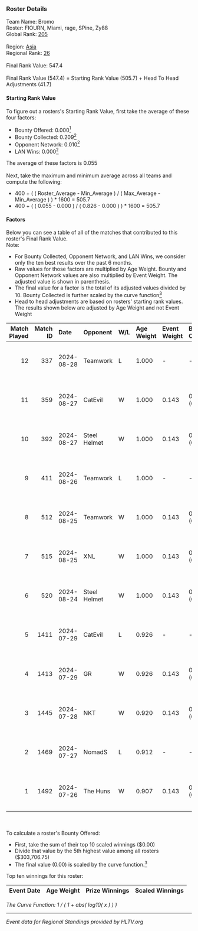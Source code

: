 ### Roster Details<br />
Team Name: Bromo<br />
Roster: FIOURN, Miami, rage, SPine, Zy88<br />
Global Rank: [205](../../standings_global_2024_09_08.md)<br />
<br />
Region: [Asia]( ../../standings_asia_2024_09_08.md)<br />
Regional Rank: [26]( ../../standings_asia_2024_09_08.md)<br />
<br />
Final Rank Value:  547.4<br />
<br />
Final Rank Value (547.4) = Starting Rank Value (505.7) + Head To Head Adjustments (41.7)<br />

#### Starting Rank Value<br />
To figure out a rosters's Starting Rank Value, first take the average of these four factors:<br />
- Bounty Offered: 0.000[<sup>1</sup>](#table2)
- Bounty Collected: 0.209[<sup>2</sup>](#table1)
- Opponent Network: 0.010[<sup>2</sup>](#table1)
- LAN Wins: 0.000[<sup>2</sup>](#table1)

The average of these factors is 0.055<br />
<br />
Next, take the maximum and minimum average across all teams and compute the following:<br />
- 400 + ( ( Roster_Average - Min_Average ) / ( Max_Average - Min_Average ) ) * 1600 = 505.7
- 400 + ( ( 0.055 - 0.000 ) / ( 0.826 - 0.000 ) ) * 1600 = 505.7


#### Factors<br />
Below you can see a table of all of the matches that contributed to this roster's Final Rank Value.<br />
Note:<br />

- For Bounty Collected, Opponent Network, and LAN Wins, we consider only the ten best results over the past 6 months.
- Raw values for those factors are multiplied by Age Weight. Bounty and Opponent Network values are also multiplied by Event Weight. The adjusted value is shown in parenthesis.
- The final value for a factor is the total of its adjusted values divided by 10. Bounty Collected is further scaled by the curve function[<sup>3</sup>](#curveFunction)
- Head to head adjustments are based on rosters' starting rank values. The results shown below are adjusted by Age Weight and not Event Weight
<span id="table1"></span><br />


| Match Played | Match ID | Date       | Opponent     | W/L | Age Weight | Event Weight | Bounty Collected | Opponent Network | LAN Wins  | H2H Adj. | Roster                           |
| -: | -: | :- | :- | :- | :- | :- | :- | :- | :- | -: | :- |
|           12 |      337 | 2024-08-28 | Teamwork     | L   | 1.000      | -            | -                | -                | -         |   -19.70 | FIOURN, Miami, rage, SPine, Zy88 |
|           11 |      359 | 2024-08-27 | CatEvil      | W   | 1.000      | 0.143        | 0.000 (0.000)    | 0.237 (0.034)    | 0 (0.000) |    18.22 | FIOURN, Miami, rage, SPine, Zy88 |
|           10 |      392 | 2024-08-27 | Steel Helmet | W   | 1.000      | 0.143        | 0.003 (0.000)    | 0.038 (0.005)    | 0 (0.000) |    13.84 | FIOURN, Miami, rage, SPine, Zy88 |
|            9 |      411 | 2024-08-26 | Teamwork     | L   | 1.000      | -            | -                | -                | -         |   -20.52 | FIOURN, Miami, rage, SPine, Zy88 |
|            8 |      512 | 2024-08-25 | Teamwork     | W   | 1.000      | 0.143        | 0.000 (0.000)    | 0.151 (0.022)    | 0 (0.000) |    10.60 | FIOURN, Miami, rage, SPine, Zy88 |
|            7 |      515 | 2024-08-25 | XNL          | W   | 1.000      | 0.143        | 0.000 (0.000)    | 0.075 (0.011)    | 0 (0.000) |    10.28 | FIOURN, Miami, rage, SPine, Zy88 |
|            6 |      520 | 2024-08-24 | Steel Helmet | W   | 1.000      | 0.143        | 0.003 (0.000)    | 0.038 (0.005)    | 0 (0.000) |    14.71 | FIOURN, Miami, rage, SPine, Zy88 |
|            5 |     1411 | 2024-07-29 | CatEvil      | L   | 0.926      | -            | -                | -                | -         |   -10.48 | FIOURN, Miami, rage, SPine, Zy88 |
|            4 |     1413 | 2024-07-29 | GR           | W   | 0.926      | 0.143        | 0.006 (0.001)    | 0.169 (0.022)    | 0 (0.000) |    18.86 | FIOURN, Miami, rage, SPine, Zy88 |
|            3 |     1445 | 2024-07-28 | NKT          | W   | 0.920      | 0.143        | 0.000 (0.000)    | 0.000 (0.000)    | 0 (0.000) |    10.13 | FIOURN, Miami, rage, SPine, Zy88 |
|            2 |     1469 | 2024-07-27 | NomadS       | L   | 0.912      | -            | -                | -                | -         |   -13.81 | FIOURN, Miami, rage, SPine, Zy88 |
|            1 |     1492 | 2024-07-26 | The Huns     | W   | 0.907      | 0.143        | 0.000 (0.000)    | 0.000 (0.000)    | 0 (0.000) |     9.57 | FIOURN, Miami, rage, SPine, Zy88 |

<br />
<span id="table2"></span><br />
To calculate a roster's Bounty Offered:<br />

- First, take the sum of their top 10 scaled winnings ($0.00)
- Divide that value by the 5th highest value among all rosters ($303,706.75)
- The final value (0.00) is scaled by the curve function.[<sup>3</sup>](#curveFunction)

Top ten winnings for this roster:<br />

| Event Date | Age Weight | Prize Winnings | Scaled Winnings |
| :- | -: | :- | :- |


<span id="curveFunction"></span>_The Curve Function: 1 / ( 1 + abs( log10( x ) ) )_<br />

---
_Event data for Regional Standings provided by HLTV.org_<br />
